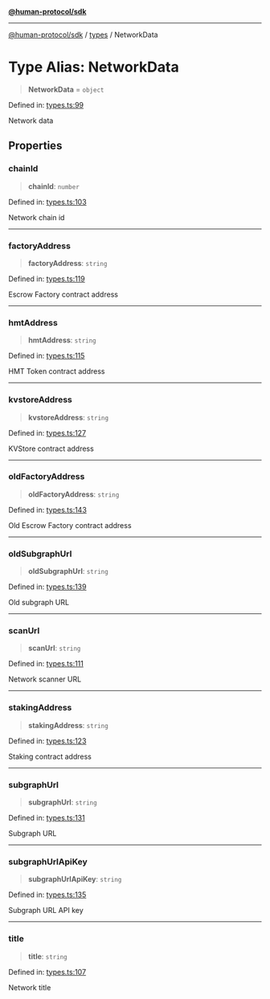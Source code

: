 [**@human-protocol/sdk**](../../README.md)

***

[@human-protocol/sdk](../../modules.md) / [types](../README.md) / NetworkData

# Type Alias: NetworkData

> **NetworkData** = `object`

Defined in: [types.ts:99](https://github.com/humanprotocol/human-protocol/blob/47f5da5838a126d0f0ff22cdaa7719befd2657b4/packages/sdk/typescript/human-protocol-sdk/src/types.ts#L99)

Network data

## Properties

### chainId

> **chainId**: `number`

Defined in: [types.ts:103](https://github.com/humanprotocol/human-protocol/blob/47f5da5838a126d0f0ff22cdaa7719befd2657b4/packages/sdk/typescript/human-protocol-sdk/src/types.ts#L103)

Network chain id

***

### factoryAddress

> **factoryAddress**: `string`

Defined in: [types.ts:119](https://github.com/humanprotocol/human-protocol/blob/47f5da5838a126d0f0ff22cdaa7719befd2657b4/packages/sdk/typescript/human-protocol-sdk/src/types.ts#L119)

Escrow Factory contract address

***

### hmtAddress

> **hmtAddress**: `string`

Defined in: [types.ts:115](https://github.com/humanprotocol/human-protocol/blob/47f5da5838a126d0f0ff22cdaa7719befd2657b4/packages/sdk/typescript/human-protocol-sdk/src/types.ts#L115)

HMT Token contract address

***

### kvstoreAddress

> **kvstoreAddress**: `string`

Defined in: [types.ts:127](https://github.com/humanprotocol/human-protocol/blob/47f5da5838a126d0f0ff22cdaa7719befd2657b4/packages/sdk/typescript/human-protocol-sdk/src/types.ts#L127)

KVStore contract address

***

### oldFactoryAddress

> **oldFactoryAddress**: `string`

Defined in: [types.ts:143](https://github.com/humanprotocol/human-protocol/blob/47f5da5838a126d0f0ff22cdaa7719befd2657b4/packages/sdk/typescript/human-protocol-sdk/src/types.ts#L143)

Old Escrow Factory contract address

***

### oldSubgraphUrl

> **oldSubgraphUrl**: `string`

Defined in: [types.ts:139](https://github.com/humanprotocol/human-protocol/blob/47f5da5838a126d0f0ff22cdaa7719befd2657b4/packages/sdk/typescript/human-protocol-sdk/src/types.ts#L139)

Old subgraph URL

***

### scanUrl

> **scanUrl**: `string`

Defined in: [types.ts:111](https://github.com/humanprotocol/human-protocol/blob/47f5da5838a126d0f0ff22cdaa7719befd2657b4/packages/sdk/typescript/human-protocol-sdk/src/types.ts#L111)

Network scanner URL

***

### stakingAddress

> **stakingAddress**: `string`

Defined in: [types.ts:123](https://github.com/humanprotocol/human-protocol/blob/47f5da5838a126d0f0ff22cdaa7719befd2657b4/packages/sdk/typescript/human-protocol-sdk/src/types.ts#L123)

Staking contract address

***

### subgraphUrl

> **subgraphUrl**: `string`

Defined in: [types.ts:131](https://github.com/humanprotocol/human-protocol/blob/47f5da5838a126d0f0ff22cdaa7719befd2657b4/packages/sdk/typescript/human-protocol-sdk/src/types.ts#L131)

Subgraph URL

***

### subgraphUrlApiKey

> **subgraphUrlApiKey**: `string`

Defined in: [types.ts:135](https://github.com/humanprotocol/human-protocol/blob/47f5da5838a126d0f0ff22cdaa7719befd2657b4/packages/sdk/typescript/human-protocol-sdk/src/types.ts#L135)

Subgraph URL API key

***

### title

> **title**: `string`

Defined in: [types.ts:107](https://github.com/humanprotocol/human-protocol/blob/47f5da5838a126d0f0ff22cdaa7719befd2657b4/packages/sdk/typescript/human-protocol-sdk/src/types.ts#L107)

Network title
